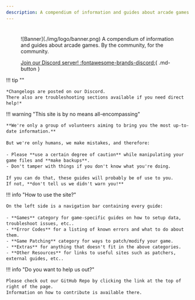 ```yaml
---
description: A compendium of information and guides about arcade games. By the community, for the community.
---
```


#

<figure markdown>
![Banner](./img/logo/banner.png)
A compendium of information and guides about arcade games.  
By the community, for the community.

[Join our Discord server! :fontawesome-brands-discord:](https://discord.gg/cZRUmEPK78){ .md-button }
</figure>

!!! tip ""

    *Changelogs are posted on our Discord.  
    There also are troubleshooting sections available if you need direct help!*

!!! warning "This site is by no means all-encompassing"

    **We're only a group of volunteers aiming to bring you the most up-to-date information.**  

    But we're only humans, we make mistakes, and therefore:

    - Please **use a certain degree of caution** while manipulating your game files and **make backups**.
    - Don't tamper with things if you don't know what you're doing.

    If you can do that, these guides will probably be of use to you.  
    If not, **don't tell us we didn't warn you!**

!!! info "How to use the site?"

    On the left side is a navigation bar containing every guide:

    - **Games** category for game-specific guides on how to setup data, troubleshoot issues, etc..
    - **Error Codes** for a listing of known errors and what to do about them.
    - **Game Patching** category for ways to patch/modify your game.
    - **Extras** for anything that doesn't fit in the above categories.
    - **Other Resources** for links to useful sites such as patchers, external guides, etc..

!!! info "Do you want to help us out?"

    Please check out our GitHub Repo by clicking the link at the top of right of the page.  
    Information on how to contribute is available there.
